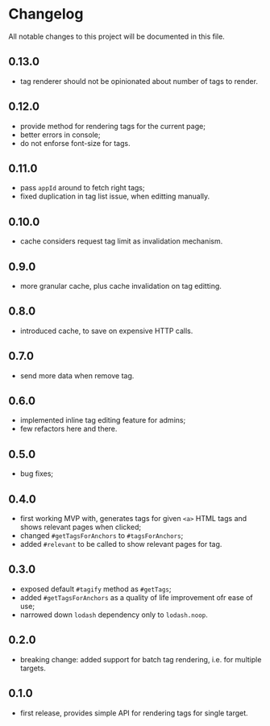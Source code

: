 # Changelog
All notable changes to this project will be documented in this file.

## 0.13.0
 - tag renderer should not be opinionated about number of tags to render.

## 0.12.0
 - provide method for rendering tags for the current page;
 - better errors in console;
 - do not enforse font-size for tags.

## 0.11.0
 - pass `appId` around to fetch right tags;
 - fixed duplication in tag list issue, when editting manually.

## 0.10.0
 - cache considers request tag limit as invalidation mechanism.

## 0.9.0
 - more granular cache, plus cache invalidation on tag editting.

## 0.8.0
 - introduced cache, to save on expensive HTTP calls.

## 0.7.0
 - send more data when remove tag.

## 0.6.0
 - implemented inline tag editing feature for admins;
 - few refactors here and there.

## 0.5.0
 - bug fixes;

## 0.4.0
 - first working MVP with, generates tags for given `<a>` HTML tags and shows relevant pages when clicked;
 - changed `#getTagsForAnchors` to `#tagsForAnchors`;
 - added `#relevant` to be called to show relevant pages for tag.

## 0.3.0
 - exposed default `#tagify` method as `#getTags`;
 - added `#getTagsForAnchors` as a quality of life improvement ofr ease of use;
 - narrowed down `lodash` dependency only to `lodash.noop`.

## 0.2.0
 - breaking change: added support for batch tag rendering, i.e. for multiple targets.

## 0.1.0
 - first release, provides simple API for rendering tags for single target.